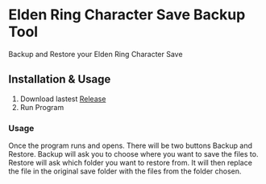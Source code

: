 # Elden Ring Character Save Backup Tool
Backup and Restore your Elden Ring Character Save

## Installation & Usage
1. Download lastest [Release](../../releases)
2. Run Program

### Usage
Once the program runs and opens. There will be two buttons Backup and Restore. Backup will ask you to choose where you
want to save the files to. Restore will ask which folder you want to restore from. It will then replace the file in the
original save folder with the files from the folder chosen.
